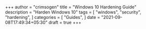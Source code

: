 +++
author = "crimsogen"
title = "Windows 10 Hardening Guide"
description = "Harden Windows 10"
tags = [
    "windows",
    "security",
    "hardening",
]
categories = [
    "Guides",
]
date = "2021-09-08T17:49:34+05:30"
draft = true
+++

